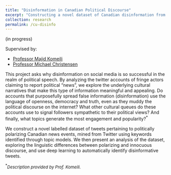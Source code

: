 ```yaml
---
title: "Disinformation in Canadian Political Discourse"
excerpt: "Constructing a novel dataset of Canadian disinformation from Twitter, and analyzing stylistic variations of malicious tweets using deep learning. (in progress)"
collection: research
permalink: /cu-disinfo
---
```


(in progress)

Supervised by:

* [Professor Majid Komeili](http://people.scs.carleton.ca/~majidkomeili/)
* [Professor Michael Christensen](https://carleton.ca/law/people/michael-christensen/)


This project asks why disinformation on social media is so successful in the realm of political speech. By analyzing the twitter accounts of fringe actors claiming to report political “news”, we explore the underlying cultural narratives that make this type of information meaningful and appealing. Do accounts that purposefully spread false information (disinformation) use the language of openness, democracy and truth, even as they muddy the political discourse on the internet? What other cultural queues do these accounts use to signal followers sympathetic to their political views? And finally, what topics generate the most engagement and popularity?<sup>*</sup>

We construct a novel labelled dataset of tweets pertaining to politically polarizing Canadian news events, mined from Twitter using keywords identified through topic models. We then present an analysis of the dataset, exploring the linguistic differences between polarizing and innocuous discourse, and use deep learning to automatically identify disinformative tweets.


<sup>*</sup><i style='font-size: small'>Description provided by Prof. Komeili.</i>